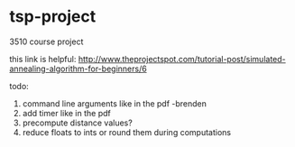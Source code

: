 # tsp-project
3510 course project

this link is helpful:
http://www.theprojectspot.com/tutorial-post/simulated-annealing-algorithm-for-beginners/6

todo:
1. command line arguments like in the pdf -brenden
2. add timer like in the pdf
3. precompute distance values?
4. reduce floats to ints or round them during computations

